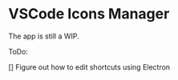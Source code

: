 # VSCode Icons Manager

The app is still a WIP.


ToDo:

[] Figure out how to edit shortcuts using Electron
